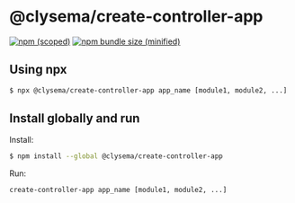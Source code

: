 # @clysema/create-controller-app

[![npm (scoped)](https://img.shields.io/npm/v/@clysema/create-controller-app.svg)](https://www.npmjs.com/package/@clysema/create-controller-app)
[![npm bundle size (minified)](https://img.shields.io/bundlephobia/min/@clysema/create-controller-app.svg)](https://www.npmjs.com/package/@clysema/create-controller-app)


## Using npx

```bash
$ npx @clysema/create-controller-app app_name [module1, module2, ...]
```

## Install globally and run

Install:
```bash
$ npm install --global @clysema/create-controller-app
```

Run:
```bash
create-controller-app app_name [module1, module2, ...]
```
